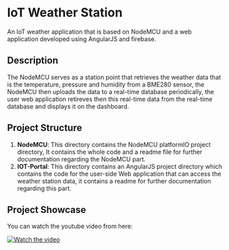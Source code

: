 
# IoT Weather Station
An IoT weather application that is based on NodeMCU and a web application developed using AngularJS and firebase.

## Description
The NodeMCU serves as a station point that retrieves the weather data that is the temperature, pressure and humidity from a BME280 sensor, the NodeMCU then uploads the data to a real-time database periodically, the user web application retireves then this real-time data from the real-time database and displays it on the dashboard.

## Project Structure

1. **NodeMCU**: This directory contains the NodeMCU platformIO project directory, It contains the whole code and a readme file for further documentation regarding the NodeMCU part.
2. **IOT-Portal**: This directory contains an AngularJS project directory which contains the code for the user-side Web application that can access the weather station data, it contains a readme for further documentation regarding this part.

## Project Showcase
You can watch the youtube video from here:

[![Watch the video](https://img.youtube.com/vi/Go8dzMYW5yE/0.jpg)](https://www.youtube.com/watch?v=Go8dzMYW5yE)
